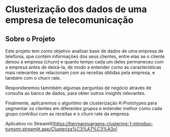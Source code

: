 # Clusterização dos dados de uma empresa de telecomunicação

## Sobre o Projeto

Este projeto tem como objetivo analisar base de dados de uma empresa de telefonia, que contém informações dos seus clientes, entre elas se o cliente deixou a empresa (churn) e quanto tempo cada um deles permaneceu com a empresa antes de deixá-la, de modo a entender como as características mais relevantes se relacionam com as receitas obtidas pela empresa, e também com o churn rate.

Responderemos tammbém algumas perguntas de negócio através de consulta ao banco de dados, para obter outros insights relevantes.

Finalmente, aplicaremos o algoritmo de clusterização K-Prototypes para segmentar os clientes em diferentes grupos e entender melhor como cada grupo contribui com as receitas e o churn rate da empresa.

Aplicativo no Streamlit[https://hermannvargens-clustering-1-introduo-tumsmr.streamlit.app/Clusteriza%C3%A7%C3%A3o]